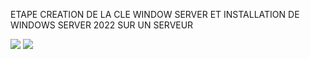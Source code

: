 ETAPE CREATION DE LA CLE WINDOW SERVER ET INSTALLATION DE WINDOWS SERVER 2022 SUR UN SERVEUR

<img src="Objects 3D/documentaion.jpg" width='' height=''>

<img src="Objects 3D/1.jpg" width='' height=''>
